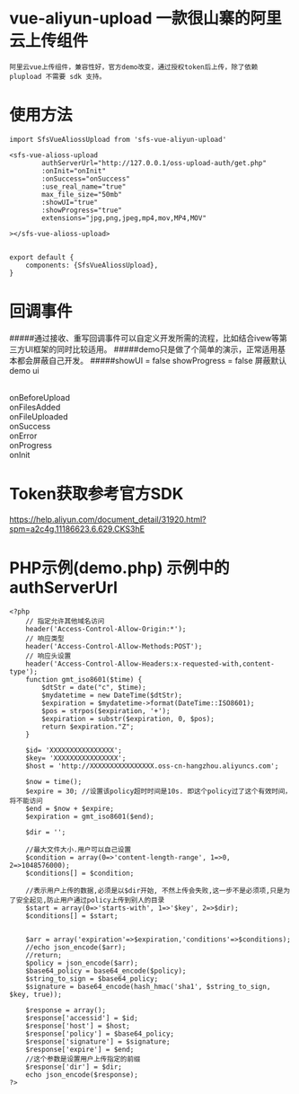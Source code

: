 vue-aliyun-upload 一款很山寨的阿里云上传组件
===

    阿里云vue上传组件，兼容性好，官方demo改变，通过授权token后上传，除了依赖 plupload 不需要 sdk 支持。

使用方法
===
    import SfsVueAliossUpload from 'sfs-vue-aliyun-upload'
    
    <sfs-vue-alioss-upload
            authServerUrl="http://127.0.0.1/oss-upload-auth/get.php"
            :onInit="onInit"
            :onSuccess="onSuccess"
            :use_real_name="true"
            max_file_size="50mb"
            :showUI="true"
            :showProgress="true"
            extensions="jpg,png,jpeg,mp4,mov,MP4,MOV"
    
    ></sfs-vue-alioss-upload>
    
    
    export default {
        components: {SfsVueAliossUpload},
    }

回调事件
===
 #####通过接收、重写回调事件可以自定义开发所需的流程，比如结合ivew等第三方UI框架的同时比较适用。
 #####demo只是做了个简单的演示，正常适用基本都会屏蔽自己开发。
 #####showUI = false  showProgress = false 屏蔽默认demo ui
 
 <br>       onBeforeUpload
 <br>       onFilesAdded
 <br>       onFileUploaded
 <br>       onSuccess
 <br>       onError
 <br>       onProgress
 <br>       onInit


Token获取参考官方SDK
===
 https://help.aliyun.com/document_detail/31920.html?spm=a2c4g.11186623.6.629.CKS3hE

PHP示例(demo.php) 示例中的authServerUrl
===
    <?php
        // 指定允许其他域名访问
        header('Access-Control-Allow-Origin:*');
        // 响应类型
        header('Access-Control-Allow-Methods:POST');
        // 响应头设置
        header('Access-Control-Allow-Headers:x-requested-with,content-type');
        function gmt_iso8601($time) {
            $dtStr = date("c", $time);
            $mydatetime = new DateTime($dtStr);
            $expiration = $mydatetime->format(DateTime::ISO8601);
            $pos = strpos($expiration, '+');
            $expiration = substr($expiration, 0, $pos);
            return $expiration."Z";
        }

        $id= 'XXXXXXXXXXXXXXXX';
        $key= 'XXXXXXXXXXXXXXXX';
        $host = 'http://XXXXXXXXXXXXXXXX.oss-cn-hangzhou.aliyuncs.com';

        $now = time();
        $expire = 30; //设置该policy超时时间是10s. 即这个policy过了这个有效时间，将不能访问
        $end = $now + $expire;
        $expiration = gmt_iso8601($end);

        $dir = '';

        //最大文件大小.用户可以自己设置
        $condition = array(0=>'content-length-range', 1=>0, 2=>1048576000);
        $conditions[] = $condition;

        //表示用户上传的数据,必须是以$dir开始, 不然上传会失败,这一步不是必须项,只是为了安全起见,防止用户通过policy上传到别人的目录
        $start = array(0=>'starts-with', 1=>'$key', 2=>$dir);
        $conditions[] = $start;


        $arr = array('expiration'=>$expiration,'conditions'=>$conditions);
        //echo json_encode($arr);
        //return;
        $policy = json_encode($arr);
        $base64_policy = base64_encode($policy);
        $string_to_sign = $base64_policy;
        $signature = base64_encode(hash_hmac('sha1', $string_to_sign, $key, true));

        $response = array();
        $response['accessid'] = $id;
        $response['host'] = $host;
        $response['policy'] = $base64_policy;
        $response['signature'] = $signature;
        $response['expire'] = $end;
        //这个参数是设置用户上传指定的前缀
        $response['dir'] = $dir;
        echo json_encode($response);
    ?>

